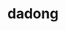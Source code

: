 # dadong
<html>
<head></head>
<body>
<div content="8FC628C9F43D42E2B77C2801518AF2A50688A3DCDB164A9D921B8FF46F0409D5053B31CFC62A40AF9F5095B2E1935835AA41E4AF33DE64AB26EE043C19257E420FDDC4E1D0A30DC2E0EA477D90C6F97735491366E83965CD6C4F79A04E8823BB7A34B9FA48007F4CC10033657DB2DB975DFCE7E49946755008E80AD6AB7B39016C177D737B06"></div>
</body>
</html>
